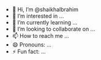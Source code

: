 - 👋 Hi, I’m @shaikhaIbrahim
- 👀 I’m interested in ...
- 🌱 I’m currently learning ...
- 💞️ I’m looking to collaborate on ...
- 📫 How to reach me ...
- 😄 Pronouns: ...
- ⚡ Fun fact: ...

<!---
shaikhaIbrahim/shaikhaIbrahim is a ✨ special ✨ repository because its `README.md` (this file) appears on your GitHub profile.
You can click the Preview link to take a look at your changes.
--->
